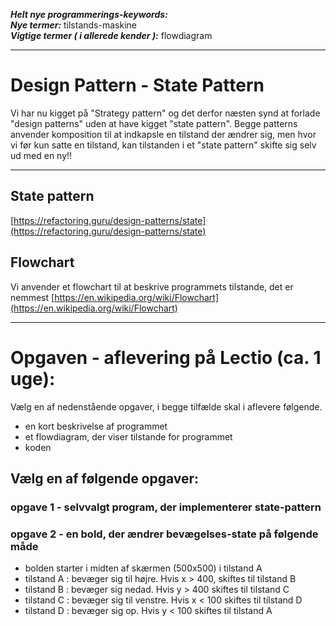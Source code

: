 ***Helt nye programmerings-keywords:***       
***Nye termer:*** tilstands-maskine      
***Vigtige termer ( i allerede kender ):*** flowdiagram      

------------------------------------------------
# Design Pattern - State Pattern
Vi har nu kigget på "Strategy pattern" og det derfor næsten synd at forlade "design patterns" uden at have kigget "state pattern".
Begge patterns anvender komposition til at indkapsle en tilstand der ændrer sig, men hvor vi før kun satte en tilstand, kan tilstanden i et "state pattern" skifte sig selv ud med en ny!!

------------------------------------------------
## State pattern
[https://refactoring.guru/design-patterns/state](https://refactoring.guru/design-patterns/state)

## Flowchart
Vi anvender et flowchart til at beskrive programmets tilstande, det er nemmest
[https://en.wikipedia.org/wiki/Flowchart](https://en.wikipedia.org/wiki/Flowchart)

------------------------------------------------
# Opgaven - aflevering på Lectio (ca. 1 uge):
Vælg en af nedenstående opgaver, i begge tilfælde skal i aflevere følgende.
- en kort beskrivelse af programmet
- et flowdiagram, der viser tilstande for programmet
- koden

## Vælg en af følgende opgaver:

### opgave 1 - selvvalgt program, der implementerer state-pattern

### opgave 2 - en bold, der ændrer bevægelses-state på følgende måde

- bolden starter i midten af skærmen (500x500) i tilstand A
- tilstand A : bevæger sig til højre.   Hvis x > 400, skiftes til tilstand B
- tilstand B : bevæger sig nedad.       Hvis y > 400 skiftes til tilstand C
- tilstand C : bevæger sig til venstre. Hvis x < 100 skiftes til tilstand D
- tilstand D : bevæger sig op.          Hvis y < 100 skiftes til tilstand A  
